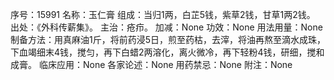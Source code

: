 序号：15991
名称：玉仁膏
组成：当归1两，白芷5钱，紫草2钱，甘草1两2钱。
出处：《外科传薪集》。
主治：疮疖。
加减：None
功效：None
用法用量：None
制备方法：用真麻油1斤，将前药浸5日，煎至药枯，去滓，将油再熬至滴水成珠，下血竭细末4钱，搅匀，再下白蜡2两溶化，离火微冷，再下轻粉4钱，研细，搅和成膏。
临床应用：None
各家论述：None
用药禁忌：None
附注：None
